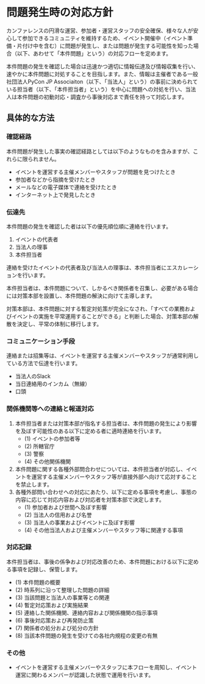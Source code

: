 # 問題発生時の対応方針

カンファレンスの円滑な運営、参加者・運営スタッフの安全確保、様々な人が安心して参加できるコミュニティを維持するため、イベント開催中（イベント準備・片付け中を含む）に問題が発生し、または問題が発生する可能性を知った場合（以下、あわせて「本件問題」という）の対応フローを定めます。

本件問題の発生を確認した場合は迅速かつ適切に情報伝達及び情報収集を行い、速やかに本件問題に対処することを目指します。また、情報は主催者である一般社団法人PyCon JP Associaiton（以下、「当法人」という）の事前に決められている担当者（以下、「本件担当者」という）を中心に問題への対処を行い、当法人は本件問題の初動対応・調査から事後対応まで責任を持って対応します。

## 具体的な方法

### 確認経路

本件問題が発生した事実の確認経路としては以下のようなものを含みますが、これらに限られません。

* イベントを運営する主催メンバーやスタッフが問題を見つけたとき
* 参加者などから指摘を受けたとき
* メールなどの電子媒体で連絡を受けたとき
* インターネット上で発見したとき

### 伝達先

本件問題の発生を確認した者は以下の優先順位順に連絡を行います。

1. イベントの代表者
2. 当法人の理事
3. 本件担当者

連絡を受けたイベントの代表者及び当法人の理事は、本件担当者にエスカレーションを行います。

本件担当者は、本件問題について、しかるべき関係者を召集し、必要がある場合には対策本部を設置し、本件問題の解決に向けて主導します。

対策本部は、本件問題に対する暫定対処策が完全になされ、「すべての業務およびイベントの実施を平常運用することができる」と判断した場合、対策本部の解散を決定し、平常の体制に移行します。

### コミュニケーション手段

連絡または招集等は、イベントを運営する主催メンバーやスタッフが通常利用している方法で伝達を行います。

* 当法人のSlack
* 当日連絡用のインカム（無線）
* 口頭

### 関係機関等への連絡と報道対応

1. 本件担当者または対策本部が指名する担当者は、本件問題の発生により影響を及ぼす可能性のある以下に定める者に適時連絡を行います。
   * (1) イベントの参加者等
   * (2) 所轄官庁
   * (3) 警察
   * (4) その他関係機関
2. 本件問題に関する各種外部問合わせについては、本件担当者が対応し、イベントを運営する主催メンバーやスタッフ等が直接外部へ向けて応対することを禁止します。
3. 各種外部問い合わせへの対応にあたり、以下に定める事項を考慮し、事態の内容に応じて対応内容および対応者を対策本部で決定します。
   * (1) 参加者および世間へ及ぼす影響
   * (2) 当法人の信用および名誉
   * (3) 当法人の事業およびイベントに及ぼす影響
   * (4) その他当法人および主催メンバーやスタッフ等に関連する事項

### 対応記録

本件担当者は、事後の係争および対応改善のため、本件問題における以下に定める事項を記録し、保管します。

* (1) 本件問題の概要
* (2) 時系列に沿って整理した問題の詳細
* (3) 当該問題と当法人の事業等との関連
* (4) 暫定対応策および実施結果
* (5) 連絡した関係機関、連絡内容および関係機関の指示事項
* (6) 事後対応策および再発防止策
* (7) 関係者の処分および処分の方針
* (8) 当該本件問題の発生を受けての各社内規程の変更の有無

### その他

* イベントを運営する主催メンバーやスタッフに本フローを周知し、イベント運営に関わるメンバーが認識した状態で運用を行います。
